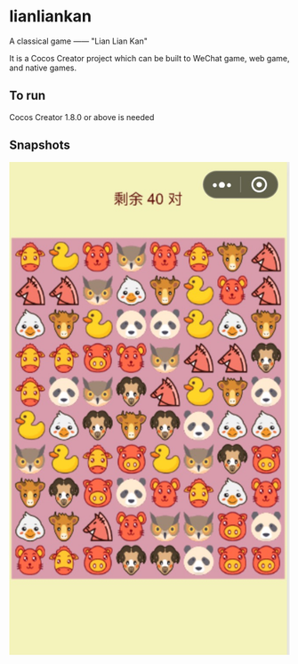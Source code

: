 # lianliankan

A classical game —— "Lian Lian Kan"

It is a Cocos Creator project which can be built to WeChat game, web game, and native games.

## To run

Cocos Creator 1.8.0 or above is needed

## Snapshots

![](./snapshots/1553222053089.jpg)